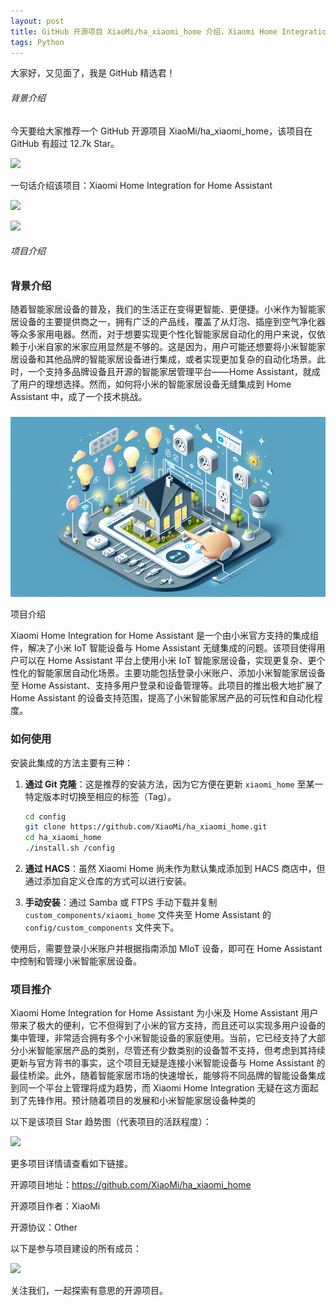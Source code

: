 ```yaml
---
layout: post
title: GitHub 开源项目 XiaoMi/ha_xiaomi_home 介绍，Xiaomi Home Integration for Home Assistant
tags: Python
---
```


大家好，又见面了，我是 GitHub 精选君！

###### 背景介绍

今天要给大家推荐一个 GitHub 开源项目 XiaoMi/ha_xiaomi_home，该项目在 GitHub 有超过 12.7k Star。

![](https://stats.deeptrain.net/repo/XiaoMi/ha_xiaomi_home/?theme=light)

一句话介绍该项目：Xiaomi Home Integration for Home Assistant




![](https://raw.githubusercontent.com/XiaoMi/ha_xiaomi_home/master/./doc/images/cloud_control.jpg)

![](https://raw.githubusercontent.com/XiaoMi/ha_xiaomi_home/master/./doc/images/local_control.jpg)


###### 项目介绍

### 背景介绍

随着智能家居设备的普及，我们的生活正在变得更智能、更便捷。小米作为智能家居设备的主要提供商之一，拥有广泛的产品线，覆盖了从灯泡、插座到空气净化器等众多家用电器。然而，对于想要实现更个性化智能家居自动化的用户来说，仅依赖于小米自家的米家应用显然是不够的。这是因为，用户可能还想要将小米智能家居设备和其他品牌的智能家居设备进行集成，或者实现更加复杂的自动化场景。此时，一个支持多品牌设备且开源的智能家居管理平台——Home Assistant，就成了用户的理想选择。然而，如何将小米的智能家居设备无缝集成到 Home Assistant 中，成了一个技术挑战。

### 

![](https://raw.githubusercontent.com/ZhuPeng/pic/master/mac/compress_tmp-80c210eacfea37dd15517e24990b60b2.png)

项目介绍

Xiaomi Home Integration for Home Assistant 是一个由小米官方支持的集成组件，解决了小米 IoT 智能设备与 Home Assistant 无缝集成的问题。该项目使得用户可以在 Home Assistant 平台上使用小米 IoT 智能家居设备，实现更复杂、更个性化的智能家居自动化场景。主要功能包括登录小米账户、添加小米智能家居设备至 Home Assistant、支持多用户登录和设备管理等。此项目的推出极大地扩展了 Home Assistant 的设备支持范围，提高了小米智能家居产品的可玩性和自动化程度。

### 如何使用

安装此集成的方法主要有三种：

1. **通过 Git 克隆**：这是推荐的安装方法，因为它方便在更新 `xiaomi_home` 至某一特定版本时切换至相应的标签（Tag）。

    ```bash
    cd config
    git clone https://github.com/XiaoMi/ha_xiaomi_home.git
    cd ha_xiaomi_home
    ./install.sh /config
    ```

2. **通过 HACS**：虽然 Xiaomi Home 尚未作为默认集成添加到 HACS 商店中，但通过添加自定义仓库的方式可以进行安装。

3. **手动安装**：通过 Samba 或 FTPS 手动下载并复制 `custom_components/xiaomi_home` 文件夹至 Home Assistant 的 `config/custom_components` 文件夹下。

使用后，需要登录小米账户并根据指南添加 MIoT 设备，即可在 Home Assistant 中控制和管理小米智能家居设备。

### 项目推介

Xiaomi Home Integration for Home Assistant 为小米及 Home Assistant 用户带来了极大的便利，它不但得到了小米的官方支持，而且还可以实现多用户设备的集中管理，非常适合拥有多个小米智能设备的家庭使用。当前，它已经支持了大部分小米智能家居产品的类别，尽管还有少数类别的设备暂不支持，但考虑到其持续更新与官方背书的事实，这个项目无疑是连接小米智能设备与 Home Assistant 的最佳桥梁。此外，随着智能家居市场的快速增长，能够将不同品牌的智能设备集成到同一个平台上管理将成为趋势，而 Xiaomi Home Integration 无疑在这方面起到了先锋作用。预计随着项目的发展和小米智能家居设备种类的

以下是该项目 Star 趋势图（代表项目的活跃程度）：

![](https://api.star-history.com/svg?repos=XiaoMi/ha_xiaomi_home&type=Timeline)

更多项目详情请查看如下链接。

开源项目地址：https://github.com/XiaoMi/ha_xiaomi_home 

开源项目作者：XiaoMi

开源协议：Other

以下是参与项目建设的所有成员：

![](https://contrib.rocks/image?repo=XiaoMi/ha_xiaomi_home)

关注我们，一起探索有意思的开源项目。

